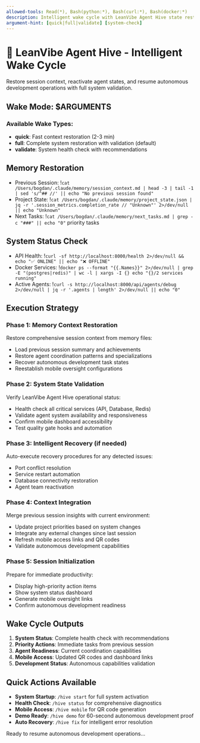 ```yaml
---
allowed-tools: Read(*), Bash(python:*), Bash(curl:*), Bash(docker:*)
description: Intelligent wake cycle with LeanVibe Agent Hive state restoration  
argument-hint: [quick|full|validate] [system-check]
---
```


# 🌅 LeanVibe Agent Hive - Intelligent Wake Cycle

Restore session context, reactivate agent states, and resume autonomous development operations with full system validation.

## Wake Mode: $ARGUMENTS

### Available Wake Types:
- **quick**: Fast context restoration (2-3 min)
- **full**: Complete system restoration with validation (default)
- **validate**: System health check with recommendations

## Memory Restoration
- Previous Session: !`cat /Users/bogdan/.claude/memory/session_context.md | head -3 | tail -1 | sed 's/^## //' || echo "No previous session found"`
- Project State: !`cat /Users/bogdan/.claude/memory/project_state.json | jq -r '.session_metrics.completion_rate // "Unknown"' 2>/dev/null || echo "Unknown"`
- Next Tasks: !`cat /Users/bogdan/.claude/memory/next_tasks.md | grep -c "###" || echo "0"` priority tasks

## System Status Check
- API Health: !`curl -sf http://localhost:8000/health 2>/dev/null && echo "✅ ONLINE" || echo "❌ OFFLINE"`
- Docker Services: !`docker ps --format "{{.Names}}" 2>/dev/null | grep -E "(postgres|redis)" | wc -l | xargs -I {} echo "{}/2 services running"`
- Active Agents: !`curl -s http://localhost:8000/api/agents/debug 2>/dev/null | jq -r '.agents | length' 2>/dev/null || echo "0"`

## Execution Strategy

### Phase 1: Memory Context Restoration
Restore comprehensive session context from memory files:
- Load previous session summary and achievements
- Restore agent coordination patterns and specializations  
- Recover autonomous development task states
- Reestablish mobile oversight configurations

### Phase 2: System State Validation
Verify LeanVibe Agent Hive operational status:
- Health check all critical services (API, Database, Redis)
- Validate agent system availability and responsiveness
- Confirm mobile dashboard accessibility
- Test quality gate hooks and automation

### Phase 3: Intelligent Recovery (if needed)
Auto-execute recovery procedures for any detected issues:
- Port conflict resolution
- Service restart automation  
- Database connectivity restoration
- Agent team reactivation

### Phase 4: Context Integration
Merge previous session insights with current environment:
- Update project priorities based on system changes
- Integrate any external changes since last session
- Refresh mobile access links and QR codes
- Validate autonomous development capabilities

### Phase 5: Session Initialization
Prepare for immediate productivity:
- Display high-priority action items
- Show system status dashboard
- Generate mobile oversight links
- Confirm autonomous development readiness

## Wake Cycle Outputs
1. **System Status**: Complete health check with recommendations
2. **Priority Actions**: Immediate tasks from previous session
3. **Agent Readiness**: Current coordination capabilities
4. **Mobile Access**: Updated QR codes and dashboard links
5. **Development Status**: Autonomous capabilities validation

## Quick Actions Available
- **System Startup**: `/hive start` for full system activation
- **Health Check**: `/hive status` for comprehensive diagnostics  
- **Mobile Access**: `/hive mobile` for QR code generation
- **Demo Ready**: `/hive demo` for 60-second autonomous development proof
- **Auto Recovery**: `/hive fix` for intelligent error resolution

Ready to resume autonomous development operations...